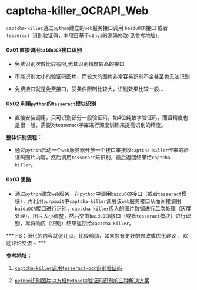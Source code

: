 # captcha-killer_OCRAPI_Web

 `captcha-killer`通过`python`建立的`web`服务接口调用 `baiduOCR`接口 或者`tesseract `识别验证码，本项目基于`c0ny1`的源码修改(见参考地址)。

#### 0x01 直接调用`baiduOCR`接口识别

* 免费识别次数比较有限,尤其识别精度较高的接口
 
* 不能识别太小的验证码图片，而较大的图片非常容易识别不全甚至也无法识别

* 免费接口就是免费接口，受条件限制比较大，识别效果比较一般...

#### 0x02 利用`python`的`tesseract`模块识别

* 直接安装调用，只可识别部分一般验证码，如4位纯数字验证码，而且精度也是很一般，需要对tesseract字库进行深度训练来提高识别的精度。

**整体识别流程：**

* 通过`python`启动一个`web`服务器开放一个接口来接收`captcha-killer`传来的验证码图片内容，然后调用`tesseract`来识别，最后返回结果给`captcha-killer`。

#### 0x03  思路

* 通过`python`建立`web`服务，在`python`中调用`baiduOCR`接口（或者`tesseract`模块），再利用`burpsuit`中`captcha-killer`调用该`web`服务接口从而间接调用`baiduOCR`接口进行识别，`captcha-killer`传入的图片数据进行二次处理（灰度处理）、图片大小调整，然后交由`baiduOCR`接口（或者`tesseract`模块）进行识别，再将响应（识别）结果返回给`captcha-killer`。


*** PS：细化的内容就这几点，比较鸡肋，如果您有更好的修改或优化建议 ，欢迎评论交流 ~ ***


**参考地址：**

1. [`captcha-killer`调用`tesseract-ocr`识别验证码](https://github.com/c0ny1/captcha-killer/tree/master/doc/case01)

2. [`python`识别图片中方框`Python`中验证码识别的三种解决方案](https://blog.csdn.net/weixin_34959771/article/details/112337901)



